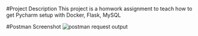 #Project Description
This project is a homwork assignment to teach how to get Pycharm setup with Docker, Flask, MySQL

#Postman Screenshot
![postman request output](screenshots/postman.png)